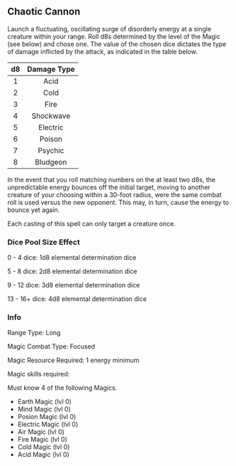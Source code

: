 ## Chaotic Cannon

Launch a fluctuating, oscillating surge of disorderly energy at a single creature within your range. Roll d8s determined by the level of the Magic (see below) and chose one. The value of the chosen dice dictates the type of damage inflicted by the attack, as indicated in the table below.

| d8 | Damage Type |
| :-: | :---------: |
| 1 |    Acid    |
| 2 |    Cold    |
| 3 |    Fire    |
| 4 |  Shockwave  |
| 5 |  Electric  |
| 6 |   Poison   |
| 7 |   Psychic   |
| 8 |  Bludgeon  |

In the event that you roll matching numbers on the at least two d8s, the unpredictable energy bounces off the initial target, moving to another creature of your choosing within a 30-foot radius, were the same combat roll is used versus the new opponent. This may, in turn, cause the energy to bounce yet again.

Each casting of this spell can only target a creature once.

### Dice Pool Size Effect

0 -  4 dice: 1d8 elemental determination dice

5 -  8 dice: 2d8 elemental determination dice

9 - 12 dice: 3d8 elemental determination dice

13 - 16+ dice: 4d8 elemental determination dice

### Info

Range Type: Long

Magic Combat Type: Focused

Magic Resource Required: 1 energy minimum

Magic skills required:

Must know 4 of the following Magics.

- Earth Magic (lvl 0)
- Mind Magic (lvl 0)
- Posion Magic (lvl 0)
- Electric Magic (lvl 0)
- Air Magic (lvl 0)
- Fire Magic (lvl 0)
- Cold Magic (lvl 0)
- Acid Magic (lvl 0)
